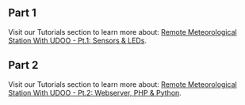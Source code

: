 ## Part 1

Visit our Tutorials section to learn more about: [Remote Meteorological Station With UDOO - Pt.1: Sensors & LEDs](/tutorial/remote-meteorological-station-udoo-pt-1-sensors-leds/).

## Part 2

Visit our Tutorials section to learn more about: [Remote Meteorological Station With UDOO - Pt.2: Webserver, PHP & Python](/tutorial/remote-meteorological-station-udoo-pt-2-web-server-php-python/).
